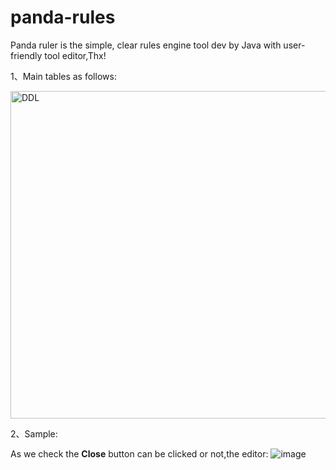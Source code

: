 # panda-rules
Panda ruler is the simple, clear rules engine tool dev by Java with user-friendly tool editor,Thx!

1、Main tables as follows:

<img width="524" alt="DDL" src="https://user-images.githubusercontent.com/33925464/146675543-740739a0-323c-4f95-86ef-610800853ed5.png">

2、Sample:

As we check the **Close** button can be clicked or not,the editor:
![image](https://user-images.githubusercontent.com/33925464/146675632-7038c82c-7489-42c2-8e57-fac5667251ff.png)


